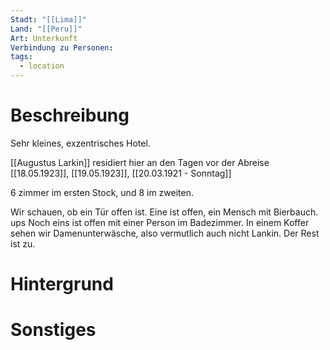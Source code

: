 ```yaml
---
Stadt: "[[Lima]]"
Land: "[[Peru]]"
Art: Unterkunft
Verbindung zu Personen: 
tags:
  - location
---
```

# Beschreibung
Sehr kleines, exzentrisches Hotel.

[[Augustus Larkin]] residiert hier an den Tagen vor der Abreise [[18.05.1923]], [[19.05.1923]], [[20.03.1921 - Sonntag]]

6 zimmer im ersten Stock, und 8 im zweiten.

Wir schauen, ob ein Tür offen ist.
Eine ist offen, ein Mensch mit Bierbauch. ups
Noch eins ist offen mit einer Person im Badezimmer.  In einem Koffer sehen wir Damenunterwäsche, also vermutlich auch nicht Lankin. 
Der Rest ist zu.



# Hintergrund



# Sonstiges